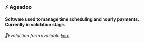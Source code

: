 ### ⚡ Agendoo
**Software used to manage time scheduling and hourly payments. Currently in validation stage.**

###### 👾Evaluation form available [here](https://agendoo.vercel.app).
